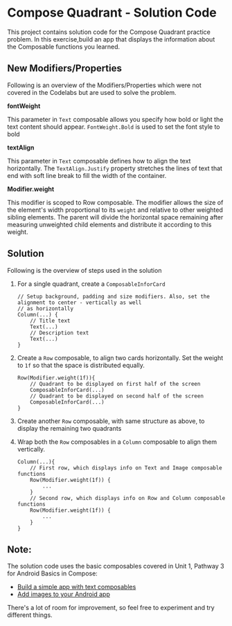 # Compose Quadrant - Solution Code
 
This project contains solution code for the Compose Quadrant practice problem. In this exercise,build an app that displays the information about the Composable functions you learned.
 
## New Modifiers/Properties
 
Following is an overview of the Modifiers/Properties which were not covered in the Codelabs but are used to solve the problem.
 
**fontWeight**
 
This parameter in `Text` composable allows you specify how bold or light the text content should appear. `FontWeight.Bold` is used to set the font style to bold
 
**textAlign**
 
This parameter in `Text` composable defines how to align the text horizontally.  The `TextAlign.Justify` property stretches the lines of text that end with soft line break to fill the width of the container.
 
**Modifier.weight**

This modifier is scoped to Row composable. The modifier allows the size of the element's width proportional to its `weight` and relative to other weighted sibling elements. The parent will divide the horizontal space remaining after measuring unweighted child elements and distribute it according to this weight.
 
## Solution
 
Following is the overview of steps used in the solution
1. For a single quadrant, create a `ComposableInforCard`
 
   ```
   // Setup background, padding and size modifiers. Also, set the alignment to center - vertically as well
   // as horizontally
   Column(...) {
       // Title text
       Text(...)
       // Description text
       Text(...)
   }
   ```
2. Create a `Row` composable, to align two cards horizontally. Set the weight to `1f` so that the space is distributed equally.
 
   ```
   Row(Modifier.weight(1f)){
       // Quadrant to be displayed on first half of the screen
       ComposableInforCard(...)
       // Quadrant to be displayed on second half of the screen
       ComposableInforCard(...)
   }
   ```
3. Create another `Row` composable, with same structure as above, to display the remaining two quadrants
4. Wrap both the `Row` composables in a `Column` composable to align them vertically.
 
   ```
   Column(...){
       // First row, which displays info on Text and Image composable functions
       Row(Modifier.weight(1f)) {
           ...
       }
       // Second row, which displays info on Row and Column composable functions
       Row(Modifier.weight(1f)) {
           ...
       }
   }
   ```
 
## Note:
 
The solution code uses the basic composables covered in Unit 1, Pathway 3 for Android Basics in Compose:
- [Build a simple app with text composables](https://developer.android.com/codelabs/basic-android-kotlin-compose-text-composables#0)
- [Add images to your Android app](https://developer.android.com/codelabs/basic-android-kotlin-compose-add-images#0)
 
There's a lot of room for improvement, so feel free to experiment and try different things.
 

